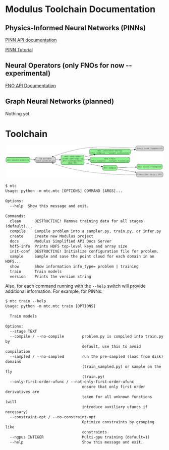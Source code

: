 # Modulus Toolchain Documentation

## Physics-Informed Neural Networks (PINNs)

[PINN API documentation](PINNs/problem.md)

[PINN Tutorial](PINNs/tutorial/index.md)

## Neural Operators (only FNOs for now -- experimental)

[FNO API Documentation](NOs/problem.md)

## Graph Neural Networks (planned)

Nothing yet.

# Toolchain

![c](PINNs/compiler-toolchain.svg)

```
$ mtc
Usage: python -m mtc.mtc [OPTIONS] COMMAND [ARGS]...

Options:
  --help  Show this message and exit.

Commands:
  clean      DESTRUCTIVE! Remove training data for all stages (default)...
  compile    Compile problem into a sampler.py, train.py, or infer.py
  create     Create new Modulus project
  docs       Modulus Simplified API Docs Server
  hdf5-info  Prints HDF5 top-level keys and array size
  init-conf  DESTRUCTIVE! Initialize configuration file for problem.
  sample     Sample and save the point cloud for each domain in an HDF5...
  show       Show information info_type= problem | training
  train      Train models
  version    Prints the version string
```

Also, for each command running with the `--help` switch will provide additional information. For example, for PINNs:
```
$ mtc train --help
Usage: python -m mtc.mtc train [OPTIONS]

  Train models

Options:
  --stage TEXT
  --compile / --no-compile        problem.py is compiled into train.py by
                                  default, use this to avoid compilation
  --sampled / --no-sampled        run the pre-sampled (load from disk) domains
                                  (train_sampled.py) or sample on the fly
                                  (train.py)
  --only-first-order-ufunc / --not-only-first-order-ufunc
                                  ensure that only first order derivatives are
                                  taken for all unknown functions (will
                                  introduce auxiliary ufuncs if necessary)
  --constraint-opt / --no-constraint-opt
                                  Optimize constraints by grouping like
                                  constraints
  --ngpus INTEGER                 Multi-gpu training (default=1)
  --help                          Show this message and exit.
```
